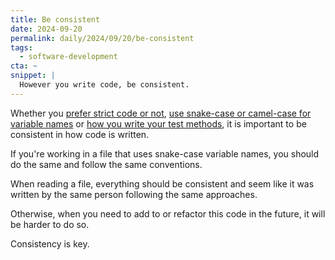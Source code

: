 ```yaml
---
title: Be consistent
date: 2024-09-20
permalink: daily/2024/09/20/be-consistent
tags:
  - software-development
cta: ~
snippet: |
  However you write code, be consistent.
---
```


Whether you [prefer strict code or not][0], [use snake-case or camel-case for variable names][1] or [how you write your test methods][2], it is important to be consistent in how code is written.

If you're working in a file that uses snake-case variable names, you should do the same and follow the same conventions.

When reading a file, everything should be consistent and seem like it was written by the same person following the same approaches.

Otherwise, when you need to add to or refactor this code in the future, it will be harder to do so.

Consistency is key.

[0]: {{site.url}}/daily/2024/09/19/the-two-ways-of-writing-php-code
[1]: {{site.url}}/daily/2023/04/19/camel-case-or-snake-case-for-drupal-code
[2]: {{site.url}}/daily/2022/11/14/camel-case-or-snake-case-for-test-methods
